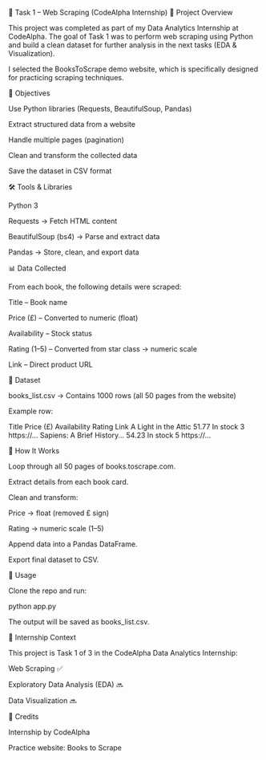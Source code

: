 📘 Task 1 – Web Scraping (CodeAlpha Internship)
📌 Project Overview

This project was completed as part of my Data Analytics Internship at CodeAlpha.
The goal of Task 1 was to perform web scraping using Python and build a clean dataset for further analysis in the next tasks (EDA & Visualization).

I selected the BooksToScrape demo website, which is specifically designed for practicing scraping techniques.

🎯 Objectives

Use Python libraries (Requests, BeautifulSoup, Pandas)

Extract structured data from a website

Handle multiple pages (pagination)

Clean and transform the collected data

Save the dataset in CSV format

🛠️ Tools & Libraries

Python 3

Requests → Fetch HTML content

BeautifulSoup (bs4) → Parse and extract data

Pandas → Store, clean, and export data

📊 Data Collected

From each book, the following details were scraped:

Title – Book name

Price (£) – Converted to numeric (float)

Availability – Stock status

Rating (1–5) – Converted from star class → numeric scale

Link – Direct product URL

📂 Dataset

books_list.csv → Contains 1000 rows (all 50 pages from the website)

Example row:

Title	Price (£)	Availability	Rating	Link
A Light in the Attic	51.77	In stock	3	https://...
Sapiens: A Brief History...	54.23	In stock	5	https://...

🚀 How It Works

Loop through all 50 pages of books.toscrape.com.

Extract details from each book card.

Clean and transform:

Price → float (removed £ sign)

Rating → numeric scale (1–5)

Append data into a Pandas DataFrame.

Export final dataset to CSV.

📌 Usage

Clone the repo and run:

python app.py


The output will be saved as books_list.csv.

📎 Internship Context

This project is Task 1 of 3 in the CodeAlpha Data Analytics Internship:

Web Scraping ✅

Exploratory Data Analysis (EDA) 🔜

Data Visualization 🔜

📢 Credits

Internship by CodeAlpha

Practice website: Books to Scrape

